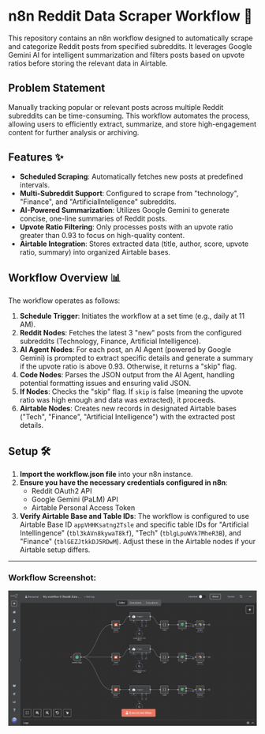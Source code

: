 # n8n Reddit Data Scraper Workflow 🤖

This repository contains an n8n workflow designed to automatically scrape and categorize Reddit posts from specified subreddits. It leverages Google Gemini AI for intelligent summarization and filters posts based on upvote ratios before storing the relevant data in Airtable.

## Problem Statement

Manually tracking popular or relevant posts across multiple Reddit subreddits can be time-consuming. This workflow automates the process, allowing users to efficiently extract, summarize, and store high-engagement content for further analysis or archiving.

## Features ✨

* **Scheduled Scraping**: Automatically fetches new posts at predefined intervals.
* **Multi-Subreddit Support**: Configured to scrape from "technology", "Finance", and "ArtificialInteligence" subreddits.
* **AI-Powered Summarization**: Utilizes Google Gemini to generate concise, one-line summaries of Reddit posts.
* **Upvote Ratio Filtering**: Only processes posts with an upvote ratio greater than 0.93 to focus on high-quality content.
* **Airtable Integration**: Stores extracted data (title, author, score, upvote ratio, summary) into organized Airtable bases.

## Workflow Overview 📊

The workflow operates as follows:
1.  **Schedule Trigger**: Initiates the workflow at a set time (e.g., daily at 11 AM).
2.  **Reddit Nodes**: Fetches the latest 3 "new" posts from the configured subreddits (Technology, Finance, Artificial Intelligence).
3.  **AI Agent Nodes**: For each post, an AI Agent (powered by Google Gemini) is prompted to extract specific details and generate a summary if the upvote ratio is above 0.93. Otherwise, it returns a "skip" flag.
4.  **Code Nodes**: Parses the JSON output from the AI Agent, handling potential formatting issues and ensuring valid JSON.
5.  **If Nodes**: Checks the "skip" flag. If `skip` is false (meaning the upvote ratio was high enough and data was extracted), it proceeds.
6.  **Airtable Nodes**: Creates new records in designated Airtable bases ("Tech", "Finance", "Artificial Intelligence") with the extracted post details.

## Setup 🛠️

1.  **Import the workflow.json file** into your n8n instance.
2.  **Ensure you have the necessary credentials configured in n8n**:
    * Reddit OAuth2 API
    * Google Gemini (PaLM) API
    * Airtable Personal Access Token
3.  **Verify Airtable Base and Table IDs**: The workflow is configured to use Airtable Base ID `appVHHKsatng2Tsle` and specific table IDs for "Artificial Intellingence" (`tbl3kAVn8kywaT8kf`), "Tech" (`tblgLpuWVk7MheR3B`), and "Finance" (`tblGEZJtkkDJ5RDwM`). Adjust these in the Airtable nodes if your Airtable setup differs.

---

### Workflow Screenshot:

![n8n Reddit Data Scraper Workflow](screenshot.png)
